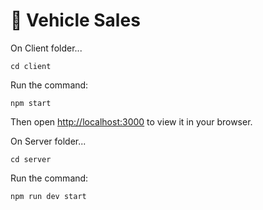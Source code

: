 # :car: Vehicle Sales

On Client folder...
```shell
cd client
```

Run the command:
```shell
npm start
```

Then open [http://localhost:3000](http://localhost:3000) to view it in your browser.

On Server folder...

```shell
cd server
```

Run the command:
```shell
npm run dev start
```